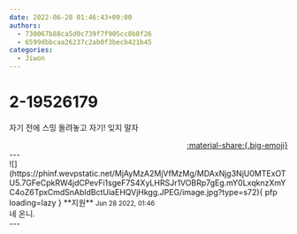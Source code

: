 ```yaml
---
date: 2022-06-28 01:46:43+09:00
authors:
  - 730067b88ca5d0c739f7f905cc8b8f26
  - 6599dbbcaa26237c2ab0f3becb421b45
categories:
  - Jiwon
---
```


# 2-19526179

<div class="post-container" markdown="1">
<div class="content-container md-sidebar__scrollwrap" markdown="1">

자기 전에 스밍 돌려놓고 자기! 잊지 말자

</div>
</div>

<div style="text-align: right;" markdown="1">
<a href="https://weverse.io/fromis9/fanpost/2-19526179" style="text-align: right;">:material-share:{.big-emoji}</a>
</div>
---

<div class="comments-container md-sidebar__scrollwrap" markdown="1">
<div class="comment" markdown="1">
<div class='id-container' markdown="1">
![](https://phinf.wevpstatic.net/MjAyMzA2MjVfMzMg/MDAxNjg3NjU0MTExOTU5.7GFeCpkRW4jdCPevFi1sgeF7S4XyLHRSJr1VOBRp7gEg.mY0LxqknzXmYC4oZ6TpxCmdSnAbldBctUiaEHQVjHkgg.JPEG/image.jpg?type=s72){ pfp loading=lazy }
**<span class="artist">지원</span>** <small>Jun 28 2022, 01:46</small><br>
</div>
<div class='comment-body' markdown="1">
네 온니.
</div>
</div>
</div>
---
